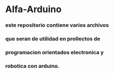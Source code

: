 # Alfa-Arduino
### este repositorio contiene varios archivos 
### que seran de utilidad en prollectos de 
### programacion orientados electronica y 
### robotica con arduino. 

